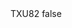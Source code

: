 <?xml version="1.0" encoding="UTF-8"?>
<CustomMetadata xmlns="http://soap.sforce.com/2006/04/metadata">
    <label>TXU82</label>
    <protected>false</protected>
</CustomMetadata>
